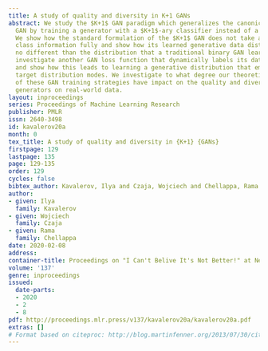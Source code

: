 ```yaml
---
title: A study of quality and diversity in K+1 GANs
abstract: We study the $K+1$ GAN paradigm which generalizes the canonical true/fake
  GAN by training a generator with a $K+1$-ary classifier instead of a binary discriminator.
  We show how the standard formulation of the $K+1$ GAN does not take advantage of
  class information fully and show how its learned generative data distribution is
  no different than the distribution that a traditional binary GAN learns. We then
  investigate another GAN loss function that dynamically labels its data during training,
  and show how this leads to learning a generative distribution that emphasizes the
  target distribution modes. We investigate to what degree our theoretical expectations
  of these GAN training strategies have impact on the quality and diversity of learned
  generators on real-world data.
layout: inproceedings
series: Proceedings of Machine Learning Research
publisher: PMLR
issn: 2640-3498
id: kavalerov20a
month: 0
tex_title: A study of quality and diversity in {K+1} {GANs}
firstpage: 129
lastpage: 135
page: 129-135
order: 129
cycles: false
bibtex_author: Kavalerov, Ilya and Czaja, Wojciech and Chellappa, Rama
author:
- given: Ilya
  family: Kavalerov
- given: Wojciech
  family: Czaja
- given: Rama
  family: Chellappa
date: 2020-02-08
address: 
container-title: Proceedings on "I Can't Belive It's Not Better!" at NeurIPS Workshops
volume: '137'
genre: inproceedings
issued:
  date-parts:
  - 2020
  - 2
  - 8
pdf: http://proceedings.mlr.press/v137/kavalerov20a/kavalerov20a.pdf
extras: []
# Format based on citeproc: http://blog.martinfenner.org/2013/07/30/citeproc-yaml-for-bibliographies/
---
```

